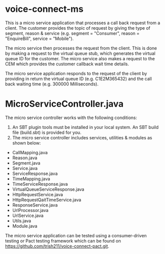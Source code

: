 # voice-connect-ms
This is a micro service application that processes a call back request from a client. The customer provides the topic of request by giving the type of segment, reason & service (e.g. segment = "Consumer", reason = "EnquireBill", service = "Mobile").  

The micro service then processes the request from the client. This is done by making a request to the virtual queue stub, which generates the virtual queue ID for the customer. The micro service also makes a request to the CEM which provides the customer callback wait time details. 

The micro service application responds to the request of the client by providing in return the virtual queue ID (e.g. C1E2M365432) and the call back waiting time (e.g. 300000 Milliseconds).

# MicroServiceController.java

The micro service controller works with the following conditions:
1. An SBT plugin tools must be installed in your local system. An SBT build file (build.sbt) is provided for you.
2. The micro service controller includes services, utilities & modules as shown below: 
 - CallMapping.java
 - Reason.java
 - Segment.java
 - Service.java
 - ServiceResponse.java
 - TimeMapping.java
 - TimeServiceResponse.java
 - VirtualQueueServiceResponse.java
 - HttpRequestService.java
 - HttpRequestQaitTimeService.java
 - ResponseService.java
 - UrlProcessor.java
 - UrlService.java
 - Utils.java
 - Module.java

The micro service application can be tested using a consumer-driven testing or Pact testing framework which can be found on https://github.com/trish211/voice-connect-pact.git.
